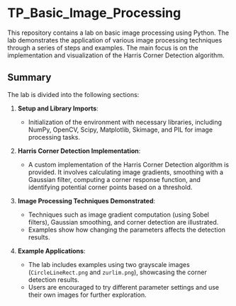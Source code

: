 # TP_Basic_Image_Processing

This repository contains a lab on basic image processing using Python. The lab demonstrates the application of various image processing techniques through a series of steps and examples. The main focus is on the implementation and visualization of the Harris Corner Detection algorithm.

## Summary

The lab is divided into the following sections:

1. **Setup and Library Imports**: 
   - Initialization of the environment with necessary libraries, including NumPy, OpenCV, Scipy, Matplotlib, Skimage, and PIL for image processing tasks.

2. **Harris Corner Detection Implementation**:
   - A custom implementation of the Harris Corner Detection algorithm is provided. It involves calculating image gradients, smoothing with a Gaussian filter, computing a corner response function, and identifying potential corner points based on a threshold.

3. **Image Processing Techniques Demonstrated**:
   - Techniques such as image gradient computation (using Sobel filters), Gaussian smoothing, and corner detection are illustrated.
   - Examples show how changing the parameters affects the detection results.

4. **Example Applications**:
   - The lab includes examples using two grayscale images (`CircleLineRect.png` and `zurlim.png`), showcasing the corner detection results.
   - Users are encouraged to try different parameter settings and use their own images for further exploration.
